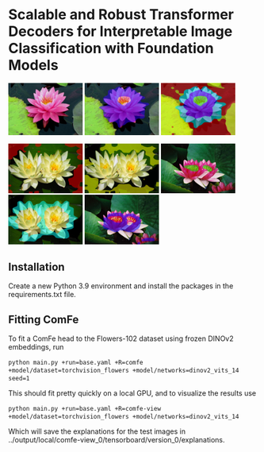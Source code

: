 # Scalable and Robust Transformer Decoders for Interpretable Image Classification with Foundation Models

<p float="center">
  <img src="imgs/True_72_3709_raw.png" width="150" />
  <img src="imgs/True_72_3709_class.png" width="150" /> 
  <img src="imgs/True_72_3709_prototypes.png" width="150" />
</p>

<p float="center">
  <img src="imgs/True_72_3709_proto_match_True_72_0.png" width="150" />
  <img src="imgs/True_72_3709_proto_match_True_72_1.png" width="150" /> 
  <img src="imgs/True_72_3709_proto_match_True_72_2.png" width="150" />
  <img src="imgs/True_72_3709_proto_match_True_72_3.png" width="150" />
  <img src="imgs/True_72_3709_proto_match_True_72_4.png" width="150" />
</p>

## Installation

Create a new Python 3.9 environment and install the packages in the requirements.txt file. 


## Fitting ComFe


To fit a ComFe head to the Flowers-102 dataset using frozen DINOv2 embeddings, run

	python main.py +run=base.yaml +R=comfe +model/dataset=torchvision_flowers +model/networks=dinov2_vits_14  seed=1

This should fit pretty quickly on a local GPU, and to visualize the results use

	python main.py +run=base.yaml +R=comfe-view +model/dataset=torchvision_flowers +model/networks=dinov2_vits_14

Which will save the explanations for the test images in ../output/local/comfe-view_0/tensorboard/version_0/explanations.

